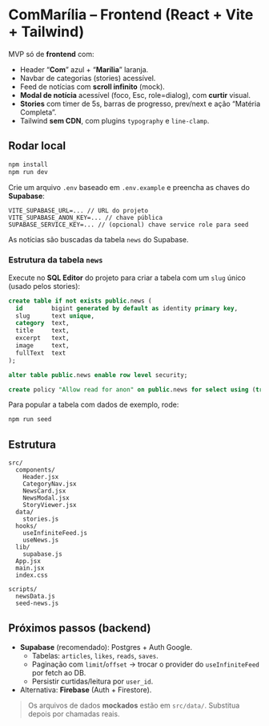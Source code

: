 # ComMarília – Frontend (React + Vite + Tailwind)

MVP só de **frontend** com:
- Header “**Com**” azul + “**Marília**” laranja.
- Navbar de categorias (stories) acessível.
- Feed de notícias com **scroll infinito** (mock).
- **Modal de notícia** acessível (foco, Esc, role=dialog), com **curtir** visual.
- **Stories** com timer de 5s, barras de progresso, prev/next e ação “Matéria Completa”.
- Tailwind **sem CDN**, com plugins `typography` e `line-clamp`.

## Rodar local
```bash
npm install
npm run dev
```

Crie um arquivo `.env` baseado em `.env.example` e preencha as chaves do **Supabase**:

```
VITE_SUPABASE_URL=... // URL do projeto
VITE_SUPABASE_ANON_KEY=... // chave pública
SUPABASE_SERVICE_KEY=... // (opcional) chave service role para seed
```

As notícias são buscadas da tabela `news` do Supabase.

### Estrutura da tabela `news`

Execute no **SQL Editor** do projeto para criar a tabela com um `slug` único (usado pelos stories):

```sql
create table if not exists public.news (
  id        bigint generated by default as identity primary key,
  slug      text unique,
  category  text,
  title     text,
  excerpt   text,
  image     text,
  fullText  text
);

alter table public.news enable row level security;

create policy "Allow read for anon" on public.news for select using (true);
```

Para popular a tabela com dados de exemplo, rode:

```bash
npm run seed
```

## Estrutura
```
src/
  components/
    Header.jsx
    CategoryNav.jsx
    NewsCard.jsx
    NewsModal.jsx
    StoryViewer.jsx
  data/
    stories.js
  hooks/
    useInfiniteFeed.js
    useNews.js
  lib/
    supabase.js
  App.jsx
  main.jsx
  index.css

scripts/
  newsData.js
  seed-news.js
```

## Próximos passos (backend)
- **Supabase** (recomendado): Postgres + Auth Google.
  - Tabelas: `articles`, `likes`, `reads`, `saves`.
  - Paginação com `limit`/`offset` → trocar o provider do `useInfiniteFeed` por fetch ao DB.
  - Persistir curtidas/leitura por `user_id`.
- Alternativa: **Firebase** (Auth + Firestore).

> Os arquivos de dados **mockados** estão em `src/data/`. Substitua depois por chamadas reais.
